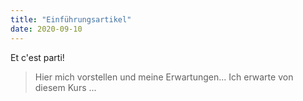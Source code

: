 ```yaml
---
title: "Einführungsartikel"
date: 2020-09-10
---
```


Et c'est parti!
> Hier mich vorstellen und meine Erwartungen...
Ich erwarte von diesem Kurs ...
